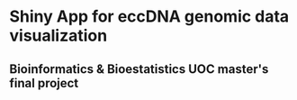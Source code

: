 # Shiny App for eccDNA genomic data visualization
## Bioinformatics & Bioestatistics UOC master's final project 

